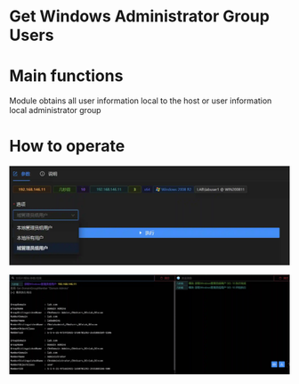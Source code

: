 # Get Windows Administrator Group Users

# Main functions

Module obtains all user information local to the host or user information local administrator group

# How to operate

![1625193171056-d2a591a5-0df7-45ac-ae69-1b226d9bd79d.webp](./img/IKLG7ZqvH0d2T9ml/1625193171056-d2a591a5-0df7-45ac-ae69-1b226d9bd79d-568289.webp)

![1625193187801-2a07cd6b-71b2-4840-ab9a-5a1258c14053.webp](./img/IKLG7ZqvH0d2T9ml/1625193187801-2a07cd6b-71b2-4840-ab9a-5a1258c14053-029343.webp)


